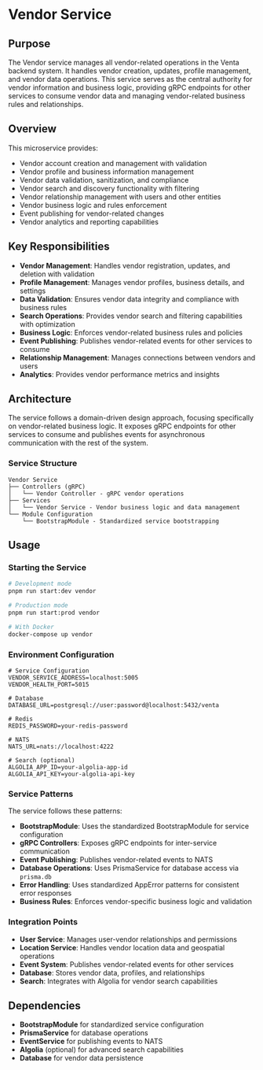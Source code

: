 # Vendor Service

## Purpose

The Vendor service manages all vendor-related operations in the Venta backend system. It handles vendor creation, updates, profile management, and vendor data operations. This service serves as the central authority for vendor information and business logic, providing gRPC endpoints for other services to consume vendor data and managing vendor-related business rules and relationships.

## Overview

This microservice provides:

- Vendor account creation and management with validation
- Vendor profile and business information management
- Vendor data validation, sanitization, and compliance
- Vendor search and discovery functionality with filtering
- Vendor relationship management with users and other entities
- Vendor business logic and rules enforcement
- Event publishing for vendor-related changes
- Vendor analytics and reporting capabilities

## Key Responsibilities

- **Vendor Management**: Handles vendor registration, updates, and deletion with validation
- **Profile Management**: Manages vendor profiles, business details, and settings
- **Data Validation**: Ensures vendor data integrity and compliance with business rules
- **Search Operations**: Provides vendor search and filtering capabilities with optimization
- **Business Logic**: Enforces vendor-related business rules and policies
- **Event Publishing**: Publishes vendor-related events for other services to consume
- **Relationship Management**: Manages connections between vendors and users
- **Analytics**: Provides vendor performance metrics and insights

## Architecture

The service follows a domain-driven design approach, focusing specifically on vendor-related business logic. It exposes gRPC endpoints for other services to consume and publishes events for asynchronous communication with the rest of the system.

### Service Structure

```
Vendor Service
├── Controllers (gRPC)
│   └── Vendor Controller - gRPC vendor operations
├── Services
│   └── Vendor Service - Vendor business logic and data management
└── Module Configuration
    └── BootstrapModule - Standardized service bootstrapping
```

## Usage

### Starting the Service

```bash
# Development mode
pnpm run start:dev vendor

# Production mode
pnpm run start:prod vendor

# With Docker
docker-compose up vendor
```

### Environment Configuration

```env
# Service Configuration
VENDOR_SERVICE_ADDRESS=localhost:5005
VENDOR_HEALTH_PORT=5015

# Database
DATABASE_URL=postgresql://user:password@localhost:5432/venta

# Redis
REDIS_PASSWORD=your-redis-password

# NATS
NATS_URL=nats://localhost:4222

# Search (optional)
ALGOLIA_APP_ID=your-algolia-app-id
ALGOLIA_API_KEY=your-algolia-api-key
```

### Service Patterns

The service follows these patterns:

- **BootstrapModule**: Uses the standardized BootstrapModule for service configuration
- **gRPC Controllers**: Exposes gRPC endpoints for inter-service communication
- **Event Publishing**: Publishes vendor-related events to NATS
- **Database Operations**: Uses PrismaService for database access via `prisma.db`
- **Error Handling**: Uses standardized AppError patterns for consistent error responses
- **Business Rules**: Enforces vendor-specific business logic and validation

### Integration Points

- **User Service**: Manages user-vendor relationships and permissions
- **Location Service**: Handles vendor location data and geospatial operations
- **Event System**: Publishes vendor-related events for other services
- **Database**: Stores vendor data, profiles, and relationships
- **Search**: Integrates with Algolia for vendor search capabilities

## Dependencies

- **BootstrapModule** for standardized service configuration
- **PrismaService** for database operations
- **EventService** for publishing events to NATS
- **Algolia** (optional) for advanced search capabilities
- **Database** for vendor data persistence
